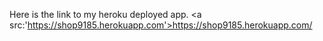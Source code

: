 Here is the link to my heroku deployed app.
<a src:'https://shop9185.herokuapp.com'>https://shop9185.herokuapp.com/</a>
